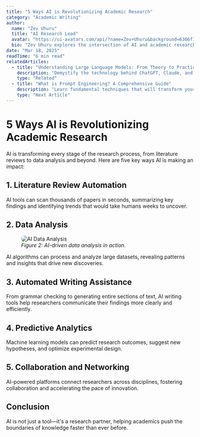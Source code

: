 ```yaml
---
title: "5 Ways AI is Revolutionizing Academic Research"
category: "Academic Writing"
author:
  name: "Zev Uhuru"
  title: "AI Research Lead"
  avatar: "https://ui-avatars.com/api/?name=Zev+Uhuru&background=6366f1&color=fff"
  bio: "Zev Uhuru explores the intersection of AI and academic research."
date: "Mar 18, 2025"
readTime: "6 min read"
relatedArticles:
  - title: "Understanding Large Language Models: From Theory to Practice"
    description: "Demystify the technology behind ChatGPT, Claude, and other LLMs."
    type: "Related"
  - title: "What is Prompt Engineering? A Comprehensive Guide"
    description: "Learn fundamental techniques that will transform your AI interactions."
    type: "Next Article"
---
```


# 5 Ways AI is Revolutionizing Academic Research

AI is transforming every stage of the research process, from literature reviews to data analysis and beyond. Here are five key ways AI is making an impact:

## 1. Literature Review Automation

AI tools can scan thousands of papers in seconds, summarizing key findings and identifying trends that would take humans weeks to uncover.

## 2. Data Analysis

<figure>
  <img src="https://images.unsplash.com/photo-1506744038136-46273834b3fb" alt="AI Data Analysis" style="max-width:100%;border-radius:12px;" />
  <figcaption><em>Figure 2: AI-driven data analysis in action.</em></figcaption>
</figure>

AI algorithms can process and analyze large datasets, revealing patterns and insights that drive new discoveries.

## 3. Automated Writing Assistance

From grammar checking to generating entire sections of text, AI writing tools help researchers communicate their findings more clearly and efficiently.

## 4. Predictive Analytics

Machine learning models can predict research outcomes, suggest new hypotheses, and optimize experimental design.

## 5. Collaboration and Networking

AI-powered platforms connect researchers across disciplines, fostering collaboration and accelerating the pace of innovation.

## Conclusion

AI is not just a tool—it's a research partner, helping academics push the boundaries of knowledge faster than ever before. 